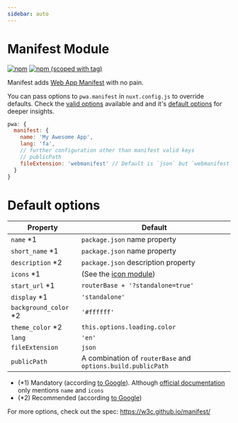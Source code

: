 ```yaml
---
sidebar: auto
---
```


# Manifest Module

[![npm](https://img.shields.io/npm/dt/@nuxtjs/manifest.svg?style=flat-square)](https://www.npmjs.com/package/@nuxtjs/manifest)
[![npm (scoped with tag)](https://img.shields.io/npm/v/@nuxtjs/manifest/latest.svg?style=flat-square)](https://www.npmjs.com/package/@nuxtjs/manifest)

Manifest adds [Web App Manifest](https://developer.mozilla.org/en-US/docs/Web/Manifest) with no pain.

You can pass options to `pwa.manifest` in `nuxt.config.js` to override defaults. Check the
[valid options](https://developer.mozilla.org/en-US/docs/Web/Manifest#Members) available and and it's
[default options](#default-options) for deeper insights.

```js
pwa: {
  manifest: {
    name: 'My Awesome App',
    lang: 'fa',
    // further configuration other than manifest valid keys
    // publicPath
    fileExtension: 'webmanifest' // Default is `json` but `webmanifest` is recommended.
  }
}
```

# Default options

| Property              | Default                                                             |
|-----------------------|---------------------------------------------------------------------|
| `name` *1             | `package.json` name property                                        |
| `short_name` *1       | `package.json` name property                                        |
| `description` *2      | `package.json` description property                                 |
| `icons` *1            | (See the [icon module](https://pwa.nuxtjs.org/modules/icon.html))   |
| `start_url` *1        | `routerBase + '?standalone=true'`                                   |
| `display` *1          | `'standalone'`                                                      |
| `background_color` *2 | `'#ffffff'`                                                         |
| `theme_color` *2      | `this.options.loading.color`                                        |
| `lang`                | `'en'`                                                              |
| `fileExtension`       | `json`                                                              |
| `publicPath`          | A combination of `routerBase` and `options.build.publicPath`        |


* (*1) Mandatory (according [to Google](https://web.dev/add-manifest)).
 Although [official documentation](https://w3c.github.io/manifest/#json-schema) only mentions `name` and `icons`
* (*2) Recommended (according [to Google](https://web.dev/add-manifest))

For more options, check out the spec: https://w3c.github.io/manifest/
